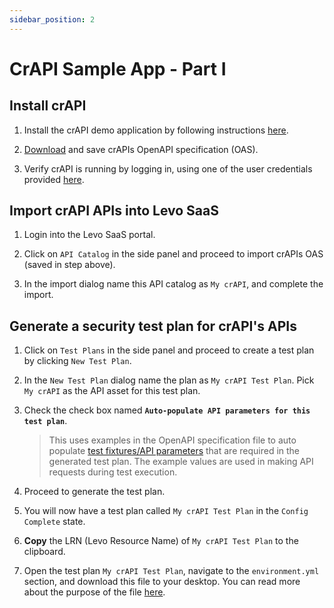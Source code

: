 ```yaml
---
sidebar_position: 2
---
```


# CrAPI Sample App - Part I

## Install crAPI
1. Install the crAPI demo application by following instructions [here][install-crapi].

2. [Download][crapi-openapi-spec] and save crAPIs OpenAPI specification (OAS).

3. Verify crAPI is running by logging in, using one of the user credentials provided [here][crapi-credentials].

## Import crAPI APIs into Levo SaaS
1. Login into the Levo SaaS portal.

2. Click on `API Catalog` in the side panel and proceed to import crAPIs OAS (saved in step above).

3. In the import dialog name this API catalog as `My crAPI`, and complete the import.

## Generate a security test plan for crAPI's APIs
1. Click on `Test Plans` in the side panel and proceed to create a test plan by clicking `New Test Plan`.

2. In the `New Test Plan` dialog name the plan as `My crAPI Test Plan`. Pick `My crAPI` as the API asset for this test plan.

3. Check the check box named **`Auto-populate API parameters for this test plan`**.

    > This uses examples in the OpenAPI specification file to auto populate [test fixtures/API parameters][fixtures] that are required in the generated test plan.
    The example values are used in making API requests during test execution.

4. Proceed to generate the test plan.

5. You will now have a test plan called `My crAPI Test Plan` in the `Config Complete` state.

6. **Copy** the LRN (Levo Resource Name) of `My crAPI Test Plan` to the clipboard.

7. Open the test plan `My crAPI Test Plan`, navigate to the `environment.yml` section, 
and download this file to your desktop. You can read more about the purpose of the file [here][env-file].

[install-crapi]: https://github.com/levoai/demo-apps/blob/main/crAPI/docs/quick-start.md
[crapi-openapi-spec]: https://raw.githubusercontent.com/levoai/demo-apps/main/crAPI/api-specs/demo%20scenarios/onboarding-scenarios.json
[crapi-credentials]: https://github.com/levoai/demo-apps/blob/main/crAPI/docs/user-asset-info.md#user-info
[fixtures]: ../../concepts/test-fixtures.md
[env-file]: ../../concepts/env-yaml-file/environment-yaml-file.md
